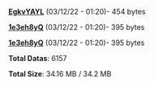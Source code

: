 [**EgkvYAYL**](/data/EgkvYAYL.txt) (03/12/22 - 01:20)- 454 bytes

[**1e3eh8yQ**](/data/1e3eh8yQ.txt) (03/12/22 - 01:20)- 395 bytes

[**1e3eh8yQ**](/data/1e3eh8yQ.txt) (03/12/22 - 01:20)- 395 bytes

**Total Datas**: 6157

**Total Size**: 34.16 MB / 34.2 MB